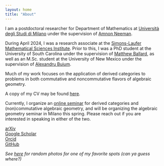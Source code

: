 ```yaml
---
layout: home
title: "About"
---
```


I am a postdoctoral researcher for Department of Mathematics at [Università degli Studi di Milano](https://www.unimi.it/en) under the supervision of [Amnon Neeman](https://www.unimi.it/en/ugov/person/amnon-neeman). 

During April 2024, I was a research associate at the [Simons-Laufer Mathematical Sciences Institute](https://www.slmath.org/programs/356). Prior to this, I was a PhD student at the University of South Carolina under the supervision of [Matthew Ballard](https://www.matthewrobertballard.com), as well as an M.Sc. student at the University of New Mexico under the supervision of [Alexandru Buium](http://www.math.unm.edu/~buium). 

Much of my work focuses on the application of derived categories to problems in both commutative and noncommutative flavors of algebraic geometry.

A copy of my CV may be found [here](/assets/LankCV.pdf).

Currently, I organize an [online seminar](https://danceseminar.github.io/) for derived categories and (non)commutative algebraic geometry, and will be organizing the algebraic geometry seminar in Milano this spring. Please reach out if you are interested in speaking in either of the two.

[arXiv](https://arxiv.org/a/0000-0003-1593-2823.html)  
[Google Scholar](https://scholar.google.com/citations?user=JDLS-0oAAAAJ&hl=en&oi=ao)  
[Orcid](https://orcid.org/0000-0002-2367-2892)  
[GitHub](https://github.com/lankp)    

*See [here](https://patlank.com/photos) for random photos for one of my favorite spots (can ya guess where?)*

